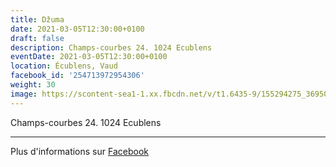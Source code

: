 ```yaml
---
title: Džuma
date: 2021-03-05T12:30:00+0100
draft: false
description: Champs-courbes 24. 1024 Ecublens
eventDate: 2021-03-05T12:30:00+0100
location: Écublens, Vaud
facebook_id: '254713972954306'
weight: 30
image: https://scontent-sea1-1.xx.fbcdn.net/v/t1.6435-9/155294275_3695079563921169_4909597834044538694_n.jpg?_nc_cat=101&ccb=1-7&_nc_sid=9e60e4&_nc_ohc=hNtpoPq0bB8Q7kNvwFcJs9x&_nc_oc=AdmLTgmy50DLQ8Pz8WU1r28r77OXBwjfdb-HIb98o0-PcBAy3GdwtcFbmLXZcTjD0Ag&_nc_zt=23&_nc_ht=scontent-sea1-1.xx&edm=ABTKTjYEAAAA&_nc_gid=plV8059fShSkac7z7gzL5g&oh=00_AfR_PYULp3hL7NsAVQZ4GVEJkWdQy11zfBYKMskr-n1UmQ&oe=689E8ADB
---
```


Champs-courbes 24. 1024 Ecublens

---

Plus d'informations sur [Facebook](https://facebook.com/events/254713972954306)